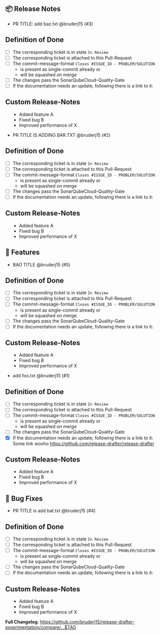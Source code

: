 ## 📦 Release Notes

- PR TITLE: add baz.txt @bruderj15 (#3)
  <!-- if needed please write above the given line -->

## Definition of Done

- [ ] The corresponding ticket is in state `In Review`
- [ ] The corresponding ticket is attached to this Pull-Request
- [ ] The commit-message-format `Closes #ISSUE_ID - PROBLEM/SOLUTION`
  - is present as single-commit already or
  - will be squashed on merge
- [ ] The changes pass the SonarQubeCloud-Quality-Gate
- [ ] If the documentation needs an update, following there is a link to it:

## Custom Release-Notes
<ul style="margin-left: 20px">
    <li>Added feature A</li>
    <li>Fixed bug B</li>
    <li>Improved performance of X</li>
</ul>


- PR TITLE IS ADDING BAR.TXT @bruderj15 (#2)
  <!-- if needed please write above the given line -->

## Definition of Done

- [ ] The corresponding ticket is in state `In Review`
- [ ] The corresponding ticket is attached to this Pull-Request
- [ ] The commit-message-format `Closes #ISSUE_ID - PROBLEM/SOLUTION`
  - is present as single-commit already or
  - will be squashed on merge
- [ ] The changes pass the SonarQubeCloud-Quality-Gate
- [ ] If the documentation needs an update, following there is a link to it:

## Custom Release-Notes
<ul style="margin-left: 20px">
    <li>Added feature A</li>
    <li>Fixed bug B</li>
    <li>Improved performance of X</li>
</ul>



## 🚀 Features

- BAO TITLE @bruderj15 (#5)
  <!-- if needed please write above the given line -->

## Definition of Done

- [ ] The corresponding ticket is in state `In Review`
- [ ] The corresponding ticket is attached to this Pull-Request
- [ ] The commit-message-format `Closes #ISSUE_ID - PROBLEM/SOLUTION`
  - is present as single-commit already or
  - will be squashed on merge
- [ ] The changes pass the SonarQubeCloud-Quality-Gate
- [ ] If the documentation needs an update, following there is a link to it:

## Custom Release-Notes
<ul style="margin-left: 20px">
    <li>Added feature A</li>
    <li>Fixed bug B</li>
    <li>Improved performance of X</li>
</ul>


- add foo.txt @bruderj15 (#1)
  <!-- if needed please write above the given line -->

## Definition of Done

- [ ] The corresponding ticket is in state `In Review`
- [ ] The corresponding ticket is attached to this Pull-Request
- [ ] The commit-message-format `Closes #ISSUE_ID - PROBLEM/SOLUTION`
  - is present as single-commit already or
  - will be squashed on merge
- [ ] The changes pass the SonarQubeCloud-Quality-Gate
- [x] If the documentation needs an update, following there is a link to it: Some link wooho https://github.com/release-drafter/release-drafter

## Custom Release-Notes
<ul style="margin-left: 20px">
    <li>Added feature A</li>
    <li>Fixed bug B</li>
    <li>Improved performance of X</li>
</ul>



## 🐛 Bug Fixes

- PR TITLE is add bat.txt @bruderj15 (#4)
  <!-- if needed please write above the given line -->

## Definition of Done

- [ ] The corresponding ticket is in state `In Review`
- [ ] The corresponding ticket is attached to this Pull-Request
- [ ] The commit-message-format `Closes #ISSUE_ID - PROBLEM/SOLUTION`
  - is present as single-commit already or
  - will be squashed on merge
- [ ] The changes pass the SonarQubeCloud-Quality-Gate
- [ ] If the documentation needs an update, following there is a link to it:

## Custom Release-Notes
<ul style="margin-left: 20px">
    <li>Added feature A</li>
    <li>Fixed bug B</li>
    <li>Improved performance of X</li>
</ul>

**Full Changelog**: https://github.com/bruderj15/release-drafter-experimentation/compare/...$TAG
